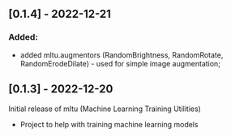 ## [0.1.4] - 2022-12-21
### Added:
- added mltu.augmentors (RandomBrightness, RandomRotate, RandomErodeDilate) - used for simple image augmentation;

## [0.1.3] - 2022-12-20

Initial release of mltu (Machine Learning Training Utilities)

- Project to help with training machine learning models